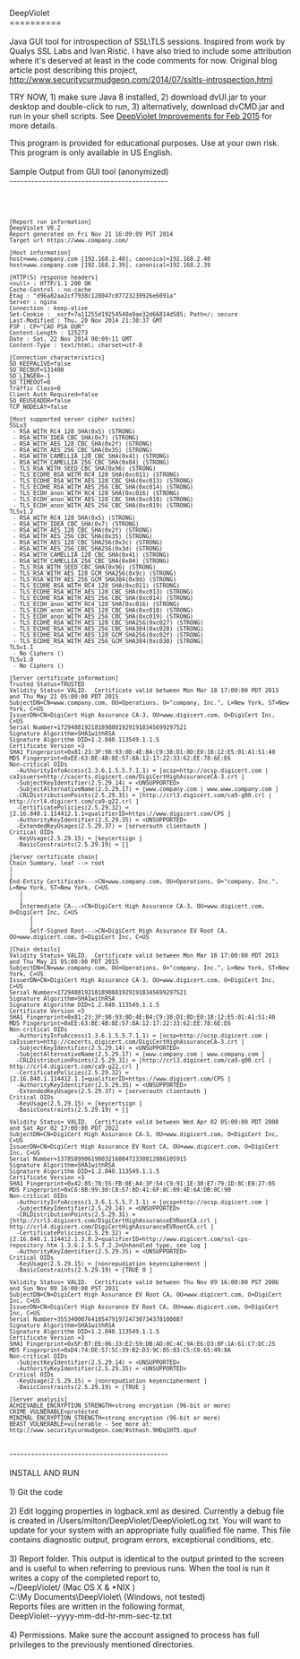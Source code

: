 DeepViolet<br/>
==========<br/>
<br/>
Java GUI tool for introspection of SSL\TLS sessions.  Inspired from work by Qualys SSL Labs and Ivan Ristić.  I have also tried to include some attribution where it's deserved at least in the code comments for now.  Original blog article post describing this project, http://www.securitycurmudgeon.com/2014/07/ssltls-introspection.html<br/>
<p/>
TRY NOW, 1) make sure Java 8 installed, 2) download dvUI.jar to your desktop and double-click to run, 3) alternatively, download dvCMD.jar and run in your shell scripts.  See <a href=http://www.securitycurmudgeon.com/2015/02/deepviolet-improvements-for-feb-2015.html>DeepViolet Improvements for Feb 2015</a> for more details.
<p/>
This program is provided for educational purposes.  Use at your own risk.  This program is only available in US English.<br/>
<br/>
Sample Output from GUI tool (anonymized)<br/>
--------------------------------------------<br/>
<br/>
<code>
	
	[Report run information]
	DeepViolet V0.2
	Report generated on Fri Nov 21 16:09:09 PST 2014
	Target url https://www.company.com/

	[Host information]
	host=www.company.com [192.168.2.40], canonical=192.168.2.40
	host=www.company.com [192.168.2.39], canonical=192.168.2.39

	[HTTP(S) response headers]
	<null> : HTTP/1.1 200 OK
	Cache-Control : no-cache
	Etag : "d96a82aa2cf7938c128047c07723239926e6091a"
	Server : nginx
	Connection : keep-alive
	Set-Cookie : _xsrf=7a11255d19254540a9ae32d66814d585; Path=/; secure
	Last-Modified : Thu, 20 Nov 2014 21:30:37 GMT
	P3P : CP="CAO PSA OUR"
	Content-Length : 125273
	Date : Sat, 22 Nov 2014 00:09:11 GMT
	Content-Type : text/html; charset=utf-8

	[Connection characteristics]
	SO_KEEPALIVE=false
	SO_RECBUF=131400
	SO_LINGER=-1
	SO_TIMEOUT=0
	Traffic Class=0
	Client Auth Required=false
	SO_REUSEADDR=false
	TCP_NODELAY=false

	[Host supported server cipher suites]
	SSLv3
	 - RSA_WITH_RC4_128_SHA(0x5) (STRONG)
	 - RSA_WITH_IDEA_CBC_SHA(0x7) (STRONG)
	 - RSA_WITH_AES_128_CBC_SHA(0x2f) (STRONG)
	 - RSA_WITH_AES_256_CBC_SHA(0x35) (STRONG)
	 - RSA_WITH_CAMELLIA_128_CBC_SHA(0x41) (STRONG)
	 - RSA_WITH_CAMELLIA_256_CBC_SHA(0x84) (STRONG)
	 - TLS_RSA_WITH_SEED_CBC_SHA(0x96) (STRONG)
	 - TLS_ECDHE_RSA_WITH_RC4_128_SHA(0xc011) (STRONG)
	 - TLS_ECDHE_RSA_WITH_AES_128_CBC_SHA(0xc013) (STRONG)
	 - TLS_ECDHE_RSA_WITH_AES_256_CBC_SHA(0xc014) (STRONG)
	 - TLS_ECDH_anon_WITH_RC4_128_SHA(0xc016) (STRONG)
	 - TLS_ECDH_anon_WITH_AES_128_CBC_SHA(0xc018) (STRONG)
	 - TLS_ECDH_anon_WITH_AES_256_CBC_SHA(0xc019) (STRONG)
	TLSv1.2
	 - RSA_WITH_RC4_128_SHA(0x5) (STRONG)
	 - RSA_WITH_IDEA_CBC_SHA(0x7) (STRONG)
	 - RSA_WITH_AES_128_CBC_SHA(0x2f) (STRONG)
	 - RSA_WITH_AES_256_CBC_SHA(0x35) (STRONG)
	 - RSA_WITH_AES_128_CBC_SHA256(0x3c) (STRONG)
	 - RSA_WITH_AES_256_CBC_SHA256(0x3d) (STRONG)
	 - RSA_WITH_CAMELLIA_128_CBC_SHA(0x41) (STRONG)
	 - RSA_WITH_CAMELLIA_256_CBC_SHA(0x84) (STRONG)
	 - TLS_RSA_WITH_SEED_CBC_SHA(0x96) (STRONG)
	 - TLS_RSA_WITH_AES_128_GCM_SHA256(0x9c) (STRONG)
	 - TLS_RSA_WITH_AES_256_GCM_SHA384(0x9d) (STRONG)
	 - TLS_ECDHE_RSA_WITH_RC4_128_SHA(0xc011) (STRONG)
	 - TLS_ECDHE_RSA_WITH_AES_128_CBC_SHA(0xc013) (STRONG)
	 - TLS_ECDHE_RSA_WITH_AES_256_CBC_SHA(0xc014) (STRONG)
	 - TLS_ECDH_anon_WITH_RC4_128_SHA(0xc016) (STRONG)
	 - TLS_ECDH_anon_WITH_AES_128_CBC_SHA(0xc018) (STRONG)
	 - TLS_ECDH_anon_WITH_AES_256_CBC_SHA(0xc019) (STRONG)
	 - TLS_ECDHE_RSA_WITH_AES_128_CBC_SHA256(0xc027) (STRONG)
	 - TLS_ECDHE_RSA_WITH_AES_256_CBC_SHA384(0xc028) (STRONG)
	 - TLS_ECDHE_RSA_WITH_AES_128_GCM_SHA256(0xc02f) (STRONG)
	 - TLS_ECDHE_RSA_WITH_AES_256_GCM_SHA384(0xc030) (STRONG)
	TLSv1.1
	 - No Ciphers ()
	TLSv1.0
	 - No Ciphers ()

	[Server certificate information]
	Trusted Status=TRUSTED
	Validity Status= VALID.  Certificate valid between Mon Mar 18 17:00:00 PDT 2013 and Thu May 21 05:00:00 PDT 2015
	SubjectDN=CN=www.company.com, OU=Operations, O="company, Inc.", L=New York, ST=New York, C=US
	IssuerDN=CN=DigiCert High Assurance CA-3, OU=www.digicert.com, O=DigiCert Inc, C=US
	Serial Number=17294881921818988019291918345699297521
	Signature Algorithm=SHA1withRSA
	Signature Algorithm OID=1.2.840.113549.1.1.5
	Certificate Version =3
	SHA1 Fingerprint=0x81:23:3F:98:93:0D:4E:B4:C9:38:D1:8D:E0:18:12:E5:01:A1:51:40
	MD5 Fingerprint=0xEE:63:BE:4B:8E:57:8A:12:17:22:33:62:EE:78:6E:E6
	Non-critical OIDs
	  -AuthorityInfoAccess(1.3.6.1.5.5.7.1.1) = [ocsp=http://ocsp.digicert.com | caIssuers=http://cacerts.digicert.com/DigiCertHighAssuranceCA-3.crt ]
	  -SubjectKeyIdentifier(2.5.29.14) = <UNSUPPORTED>
	  -SubjectAlternativeName(2.5.29.17) = [www.company.com | www.www.company.com ]
	  -CRLDistributionPoints(2.5.29.31) = [http://crl3.digicert.com/ca9-g00.crl | http://crl4.digicert.com/ca9-g22.crl ]
	  -CertificatePolicies(2.5.29.32) = [2.16.840.1.114412.1.1=qualifierID=https://www.digicert.com/CPS ]
	  -AuthorityKeyIdentifier(2.5.29.35) = <UNSUPPORTED>
	  -ExtendedKeyUsages(2.5.29.37) = [serverauth clientauth ]
	Critical OIDs
	  -KeyUsage(2.5.29.15) = [keycertsign ]
	  -BasicConstraints(2.5.29.19) = []

	[Server certificate chain]
	Chain Summary, leaf --> root
	|
	|
	End-Entity Certificate--->CN=www.company.com, OU=Operations, O="company, Inc.", L=New York, ST=New York, C=US
	   |
	   |
	   Intermediate CA--->CN=DigiCert High Assurance CA-3, OU=www.digicert.com, O=DigiCert Inc, C=US
	      |
	      |
	      Self-Signed Root--->CN=DigiCert High Assurance EV Root CA, OU=www.digicert.com, O=DigiCert Inc, C=US

	[Chain details]
	Validity Status= VALID.  Certificate valid between Mon Mar 18 17:00:00 PDT 2013 and Thu May 21 05:00:00 PDT 2015
	SubjectDN=CN=www.company.com, OU=Operations, O="company, Inc.", L=New York, ST=New York, C=US
	IssuerDN=CN=DigiCert High Assurance CA-3, OU=www.digicert.com, O=DigiCert Inc, C=US
	Serial Number=17294881921818988019291918345699297521
	Signature Algorithm=SHA1withRSA
	Signature Algorithm OID=1.2.840.113549.1.1.5
	Certificate Version =3
	SHA1 Fingerprint=0x81:23:3F:98:93:0D:4E:B4:C9:38:D1:8D:E0:18:12:E5:01:A1:51:40
	MD5 Fingerprint=0xEE:63:BE:4B:8E:57:8A:12:17:22:33:62:EE:78:6E:E6
	Non-critical OIDs
	  -AuthorityInfoAccess(1.3.6.1.5.5.7.1.1) = [ocsp=http://ocsp.digicert.com | caIssuers=http://cacerts.digicert.com/DigiCertHighAssuranceCA-3.crt ]
	  -SubjectKeyIdentifier(2.5.29.14) = <UNSUPPORTED>
	  -SubjectAlternativeName(2.5.29.17) = [www.company.com | www.company.com ]
	  -CRLDistributionPoints(2.5.29.31) = [http://crl3.digicert.com/ca9-g00.crl | http://crl4.digicert.com/ca9-g22.crl ]
	  -CertificatePolicies(2.5.29.32) = [2.16.840.1.114412.1.1=qualifierID=https://www.digicert.com/CPS ]
	  -AuthorityKeyIdentifier(2.5.29.35) = <UNSUPPORTED>
	  -ExtendedKeyUsages(2.5.29.37) = [serverauth clientauth ]
	Critical OIDs
	  -KeyUsage(2.5.29.15) = [keycertsign ]
	  -BasicConstraints(2.5.29.19) = []

	Validity Status= VALID.  Certificate valid between Wed Apr 02 05:00:00 PDT 2008 and Sat Apr 02 17:00:00 PDT 2022
	SubjectDN=CN=DigiCert High Assurance CA-3, OU=www.digicert.com, O=DigiCert Inc, C=US
	IssuerDN=CN=DigiCert High Assurance EV Root CA, OU=www.digicert.com, O=DigiCert Inc, C=US
	Serial Number=13785899061980321600472330812886105915
	Signature Algorithm=SHA1withRSA
	Signature Algorithm OID=1.2.840.113549.1.1.5
	Certificate Version =3
	SHA1 Fingerprint=0x42:85:78:55:FB:0E:A4:3F:54:C9:91:1E:30:E7:79:1D:8C:E8:27:05
	MD5 Fingerprint=0xC6:8B:99:30:C8:57:8D:41:6F:8C:09:4E:6A:DB:0C:90
	Non-critical OIDs
	  -AuthorityInfoAccess(1.3.6.1.5.5.7.1.1) = [ocsp=http://ocsp.digicert.com ]
	  -SubjectKeyIdentifier(2.5.29.14) = <UNSUPPORTED>
	  -CRLDistributionPoints(2.5.29.31) = [http://crl3.digicert.com/DigiCertHighAssuranceEVRootCA.crl | http://crl4.digicert.com/DigiCertHighAssuranceEVRootCA.crl ]
	  -CertificatePolicies(2.5.29.32) = [2.16.840.1.114412.1.3.0.2=qualifierID=http://www.digicert.com/ssl-cps-repository.htm 1.3.6.1.5.5.7.2.2=Unhandled type, see log ]
	  -AuthorityKeyIdentifier(2.5.29.35) = <UNSUPPORTED>
	Critical OIDs
	  -KeyUsage(2.5.29.15) = [nonrepudiation keyencipherment ]
	  -BasicConstraints(2.5.29.19) = [TRUE 0 ]

	Validity Status= VALID.  Certificate valid between Thu Nov 09 16:00:00 PST 2006 and Sun Nov 09 16:00:00 PST 2031
	SubjectDN=CN=DigiCert High Assurance EV Root CA, OU=www.digicert.com, O=DigiCert Inc, C=US
	IssuerDN=CN=DigiCert High Assurance EV Root CA, OU=www.digicert.com, O=DigiCert Inc, C=US
	Serial Number=3553400076410547919724730734378100087
	Signature Algorithm=SHA1withRSA
	Signature Algorithm OID=1.2.840.113549.1.1.5
	Certificate Version =3
	SHA1 Fingerprint=0x5F:B7:EE:06:33:E2:59:DB:AD:0C:4C:9A:E6:D3:8F:1A:61:C7:DC:25
	MD5 Fingerprint=0xD4:74:DE:57:5C:39:B2:D3:9C:85:83:C5:C0:65:49:8A
	Non-critical OIDs
	  -SubjectKeyIdentifier(2.5.29.14) = <UNSUPPORTED>
	  -AuthorityKeyIdentifier(2.5.29.35) = <UNSUPPORTED>
	Critical OIDs
	  -KeyUsage(2.5.29.15) = [nonrepudiation keyencipherment ]
	  -BasicConstraints(2.5.29.19) = [TRUE ]

	[Server analysis]
	ACHIEVABLE_ENCRYPTION_STRENGTH=strong encryption (96-bit or more)
	CRIME_VULNERABLE=protected
	MINIMAL_ENCRYPTION_STRENGTH=strong encryption (96-bit or more)
	BEAST_VULNERABLE=vulnerable - See more at: http://www.securitycurmudgeon.com/#sthash.9HDq1HT5.dpuf
</code>
--------------------------------------------<br/>
<br/>
INSTALL AND RUN<br/>
<br/>
1) Git the code<br/>
<br/>
2) Edit logging properties in logback.xml as desired.  Currently a debug file is created in /Users/milton/DeepViolet/DeepVioletLog.txt.  You will want to update for your system with an appropriate fully qualified file name.  This file contains diagnostic output, program errors, exceptional conditions, etc.<br/>
<br/>
3) Report folder.  This output is identical to the output printed to the screen and is useful to when referring to previous runs.  When the tool is run it writes a copy of the completed report to,<br/>
~/DeepViolet/ (Mac OS X & *NIX )<br/>
C:\My Documents\DeepViolet\ (Windows, not tested)<br/>
Reports files are written in the following format,<br/>
DeepViolet-<host>-yyyy-mm-dd-hr-mm-sec-tz.txt  <br/>
<br/>
4) Permissions.  Make sure the account assigned to process has full privileges to the previously mentioned directories.
<br/>
